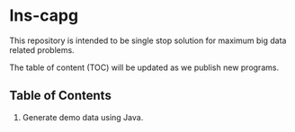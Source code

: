 # Ins-capg

This repository is intended to be single stop solution for maximum big data related problems.

The table of content (TOC) will be updated as we publish new programs. 

Table of Contents
--------------------------------
1. Generate demo data using Java.
